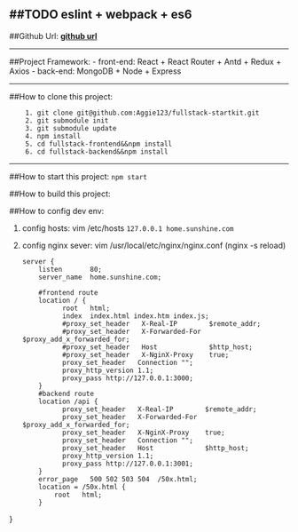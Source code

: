 ##TODO
eslint + webpack +  es6
---

##Github Url:
**[github url](https://github.com/Aggie123/fullstack-startkit)**

---

##Project Framework:
	- front-end: React + React Router + Antd + Redux + Axios
	- back-end: MongoDB + Node + Express

---

##How to clone this project:

```
	1. git clone git@github.com:Aggie123/fullstack-startkit.git
	2. git submodule init
	3. git submodule update
	4. npm install
	5. cd fullstack-frontend&&npm install
	6. cd fullstack-backend&&npm install

```
---

##How to start this project:
`npm start`

##How to build this project:


##How to config dev env:
1. config hosts:
    vim /etc/hosts
    `127.0.0.1 home.sunshine.com`

2. config nginx sever:
    vim /usr/local/etc/nginx/nginx.conf
    (nginx -s reload)
    ```
    server {
        listen       80;
        server_name  home.sunshine.com;

        #frontend route
        location / {
              root   html;
              index  index.html index.htm index.js;
              #proxy_set_header   X-Real-IP        $remote_addr;
              #proxy_set_header   X-Forwarded-For  $proxy_add_x_forwarded_for;
              #proxy_set_header   Host             $http_host;
              #proxy_set_header   X-NginX-Proxy    true;
              proxy_set_header   Connection "";
              proxy_http_version 1.1;
              proxy_pass http://127.0.0.1:3000;
        }
        #backend route
        location /api {
              proxy_set_header   X-Real-IP        $remote_addr;
              proxy_set_header   X-Forwarded-For  $proxy_add_x_forwarded_for;
              proxy_set_header   X-NginX-Proxy    true;
              proxy_set_header   Connection "";
              proxy_set_header   Host             $http_host;
              proxy_http_version 1.1;
              proxy_pass http://127.0.0.1:3001;
        }
        error_page   500 502 503 504  /50x.html;
        location = /50x.html {
            root   html;
        }
  }
  ```